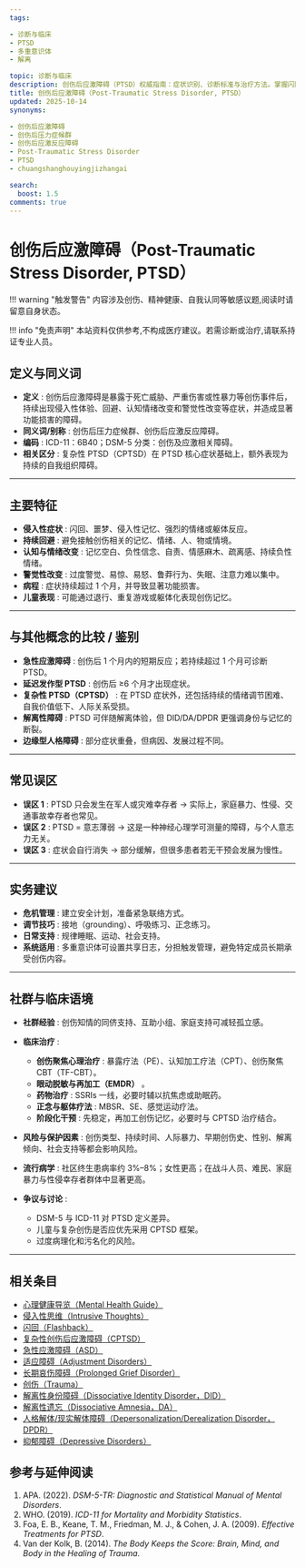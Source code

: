 ```yaml
---
tags:

- 诊断与临床
- PTSD
- 多重意识体
- 解离

topic: 诊断与临床
description: 创伤后应激障碍（PTSD）权威指南：症状识别、诊断标准与治疗方法。掌握闪回、回避、过度警觉等核心症状及有效应对策略
title: 创伤后应激障碍（Post-Traumatic Stress Disorder, PTSD）
updated: 2025-10-14
synonyms:

- 创伤后应激障碍
- 创伤后压力症候群
- 创伤后应激反应障碍
- Post-Traumatic Stress Disorder
- PTSD
- chuangshanghouyingjizhangai

search:
  boost: 1.5
comments: true
---
```


# 创伤后应激障碍（Post-Traumatic Stress Disorder, PTSD）

!!! warning "触发警告"
    内容涉及创伤、精神健康、自我认同等敏感议题,阅读时请留意自身状态。

!!! info "免责声明"
    本站资料仅供参考,不构成医疗建议。若需诊断或治疗,请联系持证专业人员。

## 定义与同义词

- **定义** : 创伤后应激障碍是暴露于死亡威胁、严重伤害或性暴力等创伤事件后，持续出现侵入性体验、回避、认知情绪改变和警觉性改变等症状，并造成显著功能损害的障碍。
- **同义词/别称** : 创伤后压力症候群、创伤后应激反应障碍。
- **编码** : ICD-11：6B40；DSM-5 分类：创伤及应激相关障碍。
- **相关区分** : 复杂性 PTSD（CPTSD）在 PTSD 核心症状基础上，额外表现为持续的自我组织障碍。

---

## 主要特征

- **侵入性症状** : 闪回、噩梦、侵入性记忆、强烈的情绪或躯体反应。
- **持续回避** : 避免接触创伤相关的记忆、情绪、人、物或情境。
- **认知与情绪改变** : 记忆空白、负性信念、自责、情感麻木、疏离感、持续负性情绪。
- **警觉性改变** : 过度警觉、易惊、易怒、鲁莽行为、失眠、注意力难以集中。
- **病程** : 症状持续超过 1 个月，并导致显著功能损害。
- **儿童表现** : 可能通过退行、重复游戏或躯体化表现创伤记忆。

---

## 与其他概念的比较 / 鉴别

- **急性应激障碍** : 创伤后 1 个月内的短期反应；若持续超过 1 个月可诊断 PTSD。
- **延迟发作型 PTSD** : 创伤后 ≥6 个月才出现症状。
- **复杂性 PTSD（CPTSD）** : 在 PTSD 症状外，还包括持续的情绪调节困难、自我价值低下、人际关系受损。
- **解离性障碍** : PTSD 可伴随解离体验，但 DID/DA/DPDR 更强调身份与记忆的断裂。
- **边缘型人格障碍** : 部分症状重叠，但病因、发展过程不同。

---

## 常见误区

- **误区 1** : PTSD 只会发生在军人或灾难幸存者 → 实际上，家庭暴力、性侵、交通事故幸存者也常见。
- **误区 2** : PTSD = 意志薄弱 → 这是一种神经心理学可测量的障碍，与个人意志力无关。
- **误区 3** : 症状会自行消失 → 部分缓解，但很多患者若无干预会发展为慢性。

---

## 实务建议

- **危机管理** : 建立安全计划，准备紧急联络方式。
- **调节技巧** : 接地（grounding）、呼吸练习、正念练习。
- **日常支持** : 规律睡眠、运动、社会支持。
- **系统适用** : 多重意识体可设置共享日志，分担触发管理，避免特定成员长期承受创伤内容。

---

## 社群与临床语境

- **社群经验** : 创伤知情的同侪支持、互助小组、家庭支持可减轻孤立感。
- **临床治疗** :

    - **创伤聚焦心理治疗** : 暴露疗法（PE）、认知加工疗法（CPT）、创伤聚焦 CBT（TF-CBT）。
    - **眼动脱敏与再加工（EMDR）** 。
    - **药物治疗** : SSRIs 一线，必要时辅以抗焦虑或助眠药。
    - **正念与躯体疗法** : MBSR、SE、感觉运动疗法。
    - **阶段化干预** : 先稳定，再加工创伤记忆，必要时与 CPTSD 治疗结合。

- **风险与保护因素** : 创伤类型、持续时间、人际暴力、早期创伤史、性别、解离倾向、社会支持等都会影响风险。
- **流行病学** : 社区终生患病率约 3%–8%；女性更高；在战斗人员、难民、家庭暴力与性侵幸存者群体中显著更高。
- **争议与讨论** :

    - DSM-5 与 ICD-11 对 PTSD 定义差异。
    - 儿童与复杂创伤是否应优先采用 CPTSD 框架。
    - 过度病理化和污名化的风险。

---

## 相关条目

- [心理健康导览（Mental Health Guide）](Mental-Health-Guide.md)
- [侵入性思维（Intrusive Thoughts）](Intrusive-Thoughts.md)
- [闪回（Flashback）](Flashback.md)
- [复杂性创伤后应激障碍（CPTSD）](CPTSD.md)
- [急性应激障碍（ASD）](Acute-Stress-Disorder-ASD.md)
- [适应障碍（Adjustment Disorders）](Adjustment-Disorders.md)
- [长期哀伤障碍（Prolonged Grief Disorder）](Prolonged-Grief-Disorder.md)
- [创伤（Trauma）](Trauma.md)
- [解离性身份障碍（Dissociative Identity Disorder，DID）](DID.md)
- [解离性遗忘（Dissociative Amnesia，DA）](Dissociative-Amnesia-DA.md)
- [人格解体/现实解体障碍（Depersonalization/Derealization Disorder，DPDR）](Depersonalization-Derealization-Disorder-DPDR.md)
- [抑郁障碍（Depressive Disorders）](Depressive-Disorders.md)

## 参考与延伸阅读

1. APA. (2022). _DSM-5-TR: Diagnostic and Statistical Manual of Mental Disorders_.
2. WHO. (2019). _ICD-11 for Mortality and Morbidity Statistics_.
3. Foa, E. B., Keane, T. M., Friedman, M. J., & Cohen, J. A. (2009). _Effective Treatments for PTSD_.
4. Van der Kolk, B. (2014). _The Body Keeps the Score: Brain, Mind, and Body in the Healing of Trauma_.
